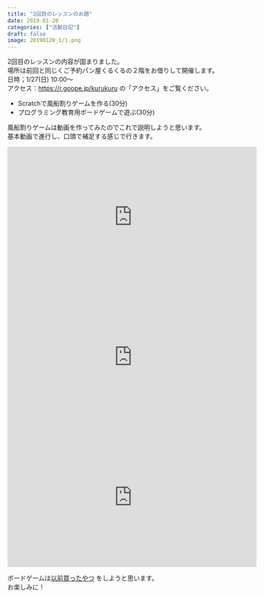 ```yaml
---
title: "2回目のレッスンのお題"
date: 2019-01-20
categories: ["活動日記"]
draft: false
image: 20190120_1/1.png
---
```


2回目のレッスンの内容が固まりました。  
場所は前回と同じくご予約パン屋くるくるの２階をお借りして開催します。  
日時；1/27(日) 10:00〜  
アクセス：https://r.goope.jp/kurukuru の「アクセス」をご覧ください。  

* Scratchで風船割りゲームを作る(30分)
* プログラミング教育用ボードゲームで遊ぶ(30分)

風船割りゲームは動画を作ってみたのでこれで説明しようと思います。  
基本動画で進行し、口頭で補足する感じで行きます。  

<iframe width="560" height="315" src="https://www.youtube.com/embed/XeQQ0ZlmVV0" frameborder="0" allow="accelerometer; autoplay; encrypted-media; gyroscope; picture-in-picture" allowfullscreen></iframe>
<br>
<iframe width="560" height="315" src="https://www.youtube.com/embed/Fr0HaN63qvg" frameborder="0" allow="accelerometer; autoplay; encrypted-media; gyroscope; picture-in-picture" allowfullscreen></iframe>
<br>
<iframe width="560" height="315" src="https://www.youtube.com/embed/SPKbKG2jioM" frameborder="0" allow="accelerometer; autoplay; encrypted-media; gyroscope; picture-in-picture" allowfullscreen></iframe>

ボードゲームは[以前買ったやつ](/post/20181223_1) をしようと思います。  
お楽しみに！
